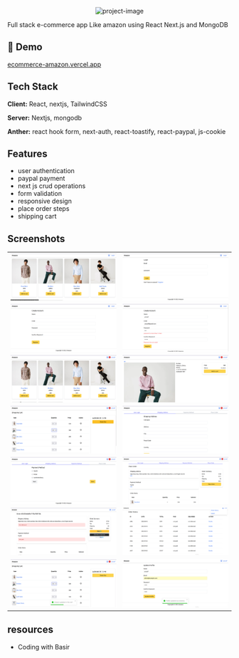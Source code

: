 <p align="center"><img src="https://socialify.git.ci/yousefwahba/amazon-clone/image?language=1&amp;pattern=Floating%20Cogs&amp;theme=Light" alt="project-image"></p>

<p id="description">Full stack e-commerce app Like amazon using React Next.js and MongoDB</p>

<h2>🚀 Demo</h2>

[ecommerce-amazon.vercel.app](https://ecommerce-amazon.vercel.app/)

## Tech Stack

**Client:** React, nextjs, TailwindCSS

**Server:** Nextjs, mongodb

**Anther:** react hook form, next-auth, react-toastify, react-paypal, js-cookie

## Features

- user authentication
- paypal payment
- next js crud operations
- form validation
- responsive design
- place order steps
- shipping cart

## Screenshots

|                                              |                                              |
| -------------------------------------------- | -------------------------------------------- |
| ![App Screenshot](./public/images/rm/1.png)  | ![App Screenshot](./public/images/rm/2.png)  |
| ![App Screenshot](./public/images/rm/3.png)  | ![App Screenshot](./public/images/rm/4.png)  |
| ![App Screenshot](./public/images/rm/5.png)  | ![App Screenshot](./public/images/rm/6.png)  |
| ![App Screenshot](./public/images/rm/8.png)  | ![App Screenshot](./public/images/rm/9.png)  |
| ![App Screenshot](./public/images/rm/10.png) | ![App Screenshot](./public/images/rm/11.png) |
| ![App Screenshot](./public/images/rm/12.png) | ![App Screenshot](./public/images/rm/14.png) |
| ![App Screenshot](./public/images/rm/7.png)  | ![App Screenshot](./public/images/rm/15.png) |

## resources

- Coding with Basir
